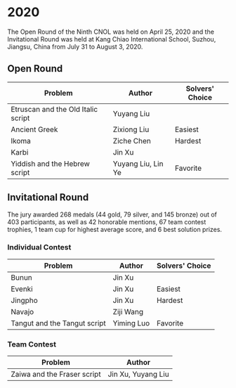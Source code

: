 # 2020
The Open Round of the Ninth CNOL was held on April 25, 2020 and the Invitational Round was held at Kang Chiao International School, Suzhou, Jiangsu, China from July 31 to August 3, 2020.
## Open Round
|Problem|Author|Solvers' Choice|
|---|---|---|
|Etruscan and the Old Italic script|Yuyang Liu||
|Ancient Greek|Zixiong Liu|Easiest|
|Ikoma|Ziche Chen|Hardest|
|Karbi|Jin Xu||
|Yiddish and the Hebrew script|Yuyang Liu, Lin Ye|Favorite|
## Invitational Round
The jury awarded 268 medals (44 gold, 79 silver, and 145 bronze) out of 403 participants, as well as 42 honorable mentions, 67 team contest trophies, 1 team cup for highest average score, and 6 best solution prizes.
### Individual Contest
|Problem|Author|Solvers' Choice|
|---|---|---|
|Bunun|Jin Xu||
|Evenki|Jin Xu|Easiest|
|Jingpho|Jin Xu|Hardest|
|Navajo|Ziji Wang||
|Tangut and the Tangut script|Yiming Luo|Favorite|
### Team Contest
|Problem|Author|
|---|---|
|Zaiwa and the Fraser script|Jin Xu, Yuyang Liu|
